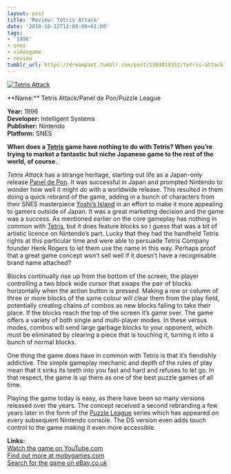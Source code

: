 ```yaml
---
layout: post
title: 'Review: Tetris Attack'
date: '2010-10-12T12:00:00+01:00'
tags:
- '1996'
- snes
- videogame
- review
tumblr_url: https://dreampast.tumblr.com/post/1304819152/tetris-attack
---
```

[![Tetris Attack](https://64.media.tumblr.com/tumblr_la832qEWKE1qbfpni.png)](http://dreampast.tumblr.com/post/1304819152/tetris-attack)  
<!-- more --> **Name:** Tetris Attack/Panel de Pon/Puzzle League  
**Year:** 1996  
**Developer:** Intelligent Systems  
**Publisher:** Nintendo  
**Platform:** SNES

**When does a [Tetris](http://www.mobygames.com/game/tetris) game have nothing to do with Tetris? When you’re trying to market a fantastic but niche Japanese game to the rest of the world, of course.**

_Tetris Attack_ has a strange heritage, starting out life as a Japan-only release [Panel de Pon](http://www.mobygames.com/game/panel-de-pon). It was successful in Japan and prompted Nintendo to wonder how well it might do with a worldwide release. This resulted in them doing a quick rebrand of the game, adding in a bunch of characters from their SNES masterpiece [Yoshi’s Island](http://www.mobygames.com/game/snes/super-mario-world-2-yoshis-island) in an effort to make it more appealing to gamers outside of Japan. It was a great marketing decision and the game was a success. As mentioned earlier on the core gameplay has nothing in common with [Tetris](http://www.mobygames.com/game/tetris), but it does feature blocks so I guess that was a bit of artistic licence on Nintendo’s part. Lucky that they had the handheld Tetris rights at this particular time and were able to persuade Tetris Company founder Henk Rogers to let them use the name in this way. Perhaps proof that a great game concept won’t sell well if it doesn’t have a recognisable brand name attached?

Blocks continually rise up from the bottom of the screen, the player controlling a two block wide cursor that swaps the pair of blocks horizontally when the action button is pressed. Making a row or column of three or more blocks of the same colour will clear them from the play field, potentially creating chains of combos as new blocks falling to take their place. If the blocks reach the top of the screen it’s game over. The game offers a variety of both single and multi-player modes. In these versus modes, combos will send large garbage blocks to your opponent, which must be eliminated by clearing a piece that is touching it, turning it into a bunch of normal blocks.

One thing the game does have in common with Tetris is that it’s fiendishly addictive. The simple gameplay mechanic and depth of the rules of play mean that it sinks its teeth into you fast and hard and refuses to let go. In that respect, the game is up there as one of the best puzzle games of all time.

Playing the game today is easy, as there have been so many versions released over the years. The concept received a second rebranding a few years later in the form of the [Puzzle League](http://www.mobygames.com/game-group/panel-de-ponpuzzle-league-games) series which has appeared on every subsequent Nintendo console. The DS version even adds touch control to the game making it even more accessible.

**Links:**  
[Watch the game on YouTube.com](http://www.youtube.com/watch?v=EhHAQsUIAeM)  
[Find out more at mobygames.com](http://www.mobygames.com/game/tetris-attack)  
[Search for the game on eBay.co.uk](http://video-games.shop.ebay.co.uk/i.html?_nkw=tetris+attack)

